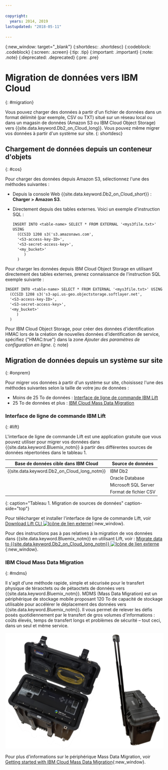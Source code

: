 ```yaml
---

copyright:
  years: 2014, 2019
lastupdated: "2018-05-11"

---
```


<!-- Attribute definitions --> 
{:new_window: target="_blank"}
{:shortdesc: .shortdesc}
{:codeblock: .codeblock}
{:screen: .screen}
{:tip: .tip}
{:important: .important}
{:note: .note}
{:deprecated: .deprecated}
{:pre: .pre}

# Migration de données vers IBM Cloud
{: #migration}

Vous pouvez charger des données à partir d'un fichier de données dans un format délimité (par exemple, CSV ou TXT) situé sur un réseau local ou dans un magasin de données (Amazon S3 ou IBM Cloud Object Storage) vers {{site.data.keyword.Db2_on_Cloud_long}}. Vous pouvez même migrer vos données à partir d'un système sur site.
{: shortdesc}

## Chargement de données depuis un conteneur d'objets
{: #cos}

Pour charger des données depuis Amazon S3, sélectionnez l'une des méthodes suivantes :
  * Depuis la console Web {{site.data.keyword.Db2_on_Cloud_short}} : **Charger > Amazon S3**. 
  * Directement depuis des tables externes. Voici un exemple d'instruction SQL :

    ```
    INSERT INTO <table-name> SELECT * FROM EXTERNAL '<mys3file.txt>' USING
      (CCSID 1208 s3('s3.amazonaws.com',
      '<S3-access-key-ID>',
      '<S3-secret-access-key>',
      '<my_bucket>'
         )
      )      
    ```

Pour charger les données depuis IBM Cloud Object Storage en utilisant directement des tables externes, prenez connaissance de l'instruction SQL exemple suivante :

```
INSERT INTO <table-name> SELECT * FROM EXTERNAL '<mys3file.txt>' USING
  (CCSID 1208 s3('s3-api.us-geo.objectstorage.softlayer.net', 
  '<S3-access-key-ID>',
  '<S3-secret-access-key>', 
  '<my_bucket>'
     )
  )      
```

Pour IBM Cloud Object Storage, pour créer des données d'identification HMAC lors de la création de nouvelles données d'identification de service, spécifiez {"HMAC:true"} dans la zone *Ajouter des paramètres de configuration en ligne*.
{: note}

## Migration de données depuis un système sur site
{: #onprem}

Pour migrer vos données à partir d'un système sur site, choisissez l'une des méthodes suivantes selon la taille de votre jeu de données :
* Moins de 25 To de données : [Interface de ligne de commande IBM Lift](#lift)
* 25 To de données et plus : [IBM Cloud Mass Data Migration](#mdms)

### Interface de ligne de commande IBM Lift
{: #lift}

L'interface de ligne de commande Lift est une application gratuite que vous pouvez utiliser pour migrer vos données dans {{site.data.keyword.Bluemix_notm}} à partir des différentes sources de données répertoriées dans le tableau 1. 

| Base de données cible dans IBM Cloud | Source de données |
|------------------------------|-------------|
| {{site.data.keyword.Db2_on_Cloud_long_notm}}   | IBM Db2 |
|                              | Oracle Database |
|                              | Microsoft SQL Server |
|                              | Format de fichier CSV |
{: caption="Tableau 1. Migration de sources de données" caption-side="top"}

Pour télécharger et installer l'interface de ligne de commande Lift, voir [Download Lift CLI ![Icône de lien externe](../../icons/launch-glyph.svg "Icône de lien externe")](https://lift.ng.bluemix.net/#download){:new_window}.

Pour des instructions pas à pas relatives à la migration de vos données dans {{site.data.keyword.Bluemix_notm}} en utilisant Lift, voir : [Migrate data to {{site.data.keyword.Db2_on_Cloud_long_notm}} ![Icône de lien externe](../../icons/launch-glyph.svg "Icône de lien externe")](https://lift.ng.bluemix.net/#docs){:new_window}.

### IBM Cloud Mass Data Migration
{: #mdms}

Il s'agit d'une méthode rapide, simple et sécurisée pour le transfert physique de téraoctets ou de pétaoctets de données vers {{site.data.keyword.Bluemix_notm}}. MDMS (Mass Data Migration) est un périphérique de stockage mobile proposant 120 To de capacité de stockage utilisable pour accélérer le déplacement des données vers {{site.data.keyword.Bluemix_notm}}. Il vous permet de relever les défis posés quotidiennement par le transfert de gros volumes d'informations : coûts élevés, temps de transfert longs et problèmes de sécurité – tout ceci, dans un seul et même service.

![Vue du périphérique Mass Data Migration](images/mdms.svg)

Pour plus d'informations sur le périphérique Mass Data Migration, voir [Getting started with IBM Cloud Mass Data Migration](/docs/infrastructure/mass-data-migration/index.html#getting-started-with-ibm-cloud-mass-data-migration){:new_window}.

